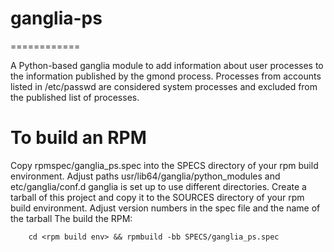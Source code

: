 # ganglia-ps
============

A Python-based ganglia module to add information about user processes to the
information published by the gmond process.
Processes from accounts listed in /etc/passwd are considered system processes
and excluded from the published list of processes.

# To build an RPM

Copy rpmspec/ganglia_ps.spec into the SPECS directory of your rpm build environment.
Adjust paths usr/lib64/ganglia/python_modules and etc/ganglia/conf.d ganglia is set
up to use different directories.
Create a tarball of this project and copy it to the SOURCES directory of your rpm
build environment. Adjust version numbers in the spec file and the name of the tarball
The build the RPM:

		cd <rpm build env> && rpmbuild -bb SPECS/ganglia_ps.spec

